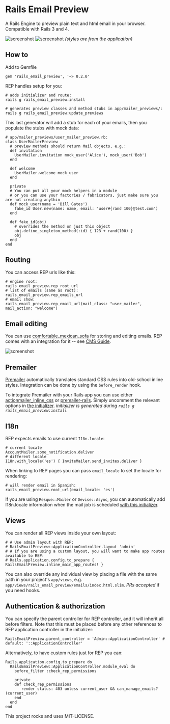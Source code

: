 Rails Email Preview 
================================

A Rails Engine to preview plain text and html email in your browser. Compatible with Rails 3 and 4.

![screenshot][rep-show-screenshot]
![screenshot][rep-nav-screenshot]
*(styles are from the application)*

How to
-----

Add to Gemfile

    gem 'rails_email_preview', '~> 0.2.0'

REP handles setup for you:

    # adds initializer and route:
    rails g rails_email_preview:install

    # generates preview classes and method stubs in app/mailer_previews/:
    rails g rails_email_preview:update_previews

This last generator will add a stub for each of your emails, then you populate the stubs with mock data:

    # app/mailer_previews/user_mailer_preview.rb:
    class UserMailerPreview
      # preview methods should return Mail objects, e.g.:
      def invitation        
        UserMailer.invitation mock_user('Alice'), mock_user('Bob')
      end
            
      def welcome                
        UserMailer.welcome mock_user                            
      end
      
      private
      # You can put all your mock helpers in a module
      # or you can use your factories / fabricators, just make sure you are not creating anythin
      def mock_user(name = 'Bill Gates')
        fake_id User.new(name: name, email: "user#{rand 100}@test.com")
      end
      
      def fake_id(obj)
        # overrides the method on just this object
        obj.define_singleton_method(:id) { 123 + rand(100) }
        obj
      end
    end


Routing
-------

You can access REP urls like this:

    # engine root:
    rails_email_preview.rep_root_url
    # list of emails (same as root):
    rails_email_preview.rep_emails_url
    # email show:
    rails_email_preview.rep_email_url(mail_class: "user_mailer", mail_action: "welcome")

Email editing 
-------------

You can use [comfortable_mexican_sofa](https://github.com/comfy/comfortable-mexican-sofa) for storing and editing emails.
REP comes with an integration for it -- see [CMS Guide](https://github.com/glebm/rails_email_preview/wiki/Edit-Emails-with-Comfortable-Mexican-Sofa).

![screenshot][rep-edit-sofa-screenshot]


Premailer
---------------------

[Premailer](https://github.com/alexdunae/premailer) automatically translates standard CSS rules into old-school inline styles. Integration can be done by using the <code>before_render</code> hook.

To integrate Premailer with your Rails app you can use either [actionmailer_inline_css](https://github.com/ndbroadbent/actionmailer_inline_css) or [premailer-rails](https://github.com/fphilipe/premailer-rails).
Simply uncomment the relevant options in [the initializer](https://github.com/glebm/rails_email_preview/blob/master/config/initializers/rails_email_preview.rb). *initializer is generated during `rails g rails_email_preview:install`*

I18n
-------------

REP expects emails to use current `I18n.locale`:
    
    # current locale
    AccountMailer.some_notification.deliver     
    # different locale
    I18n.with_locale('es') { InviteMailer.send_invites.deliver }
    
When linking to REP pages you can pass `email_locale` to set the locale for rendering:

    # will render email in Spanish:
    rails_email_preview.root_url(email_locale: 'es')


If you are using `Resque::Mailer` or `Devise::Async`, you can automatically add I18n.locale information when the mail job is scheduled 
[with this initializer](https://gist.github.com/glebm/5725347).


Views
---------------------

You can render all REP views inside your own layout:

    # # Use admin layout with REP:
    # RailsEmailPreview::ApplicationController.layout 'admin'
    # # If you are using a custom layout, you will want to make app routes available to REP:
    # Rails.application.config.to_prepare { RailsEmailPreview.inline_main_app_routes! }

You can also override any individual view by placing a file with the same path in your project's `app/views`,
e.g. `app/views/rails_email_preview/emails/index.html.slim`. *PRs accepted* if you need hooks.

Authentication & authorization
------------------------------

You can specify the parent controller for REP controller, and it will inherit all before filters.
Note that this must be placed before any other references to REP application controller in the initializer:

    RailsEmailPreview.parent_controller = 'Admin::ApplicationController' # default: '::ApplicationController'

Alternatively, to have custom rules just for REP you can:

    Rails.application.config.to_prepare do
      RailsEmailPreview::ApplicationController.module_eval do
        before_filter :check_rep_permissions
      
        private
        def check_rep_permissions
           render status: 403 unless current_user && can_manage_emails?(current_user)
        end
      end
    end 


This project rocks and uses MIT-LICENSE.

  [rep-nav-screenshot]: https://raw.github.com/glebm/rails_email_preview/doc-img/doc/img/rep-nav.png "Email List Screenshot"
  [rep-show-screenshot]: https://raw.github.com/glebm/rails_email_preview/doc-img/doc/img/rep-show.png "Show Email Screenshot"
  [rep-edit-sofa-screenshot]: https://raw.github.com/glebm/rails_email_preview/doc-img/doc/img/rep-edit-sofa.png "Edit Email with Comfortable Mexican Sofa Screenshot"

